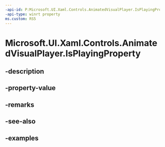 ```yaml
---
-api-id: P:Microsoft.UI.Xaml.Controls.AnimatedVisualPlayer.IsPlayingProperty
-api-type: winrt property
ms.custom: RS5
---
```


<!-- Property syntax.
public DependencyProperty IsPlayingProperty { get; }
-->

# Microsoft.UI.Xaml.Controls.AnimatedVisualPlayer.IsPlayingProperty

## -description

## -property-value

## -remarks

## -see-also

## -examples


